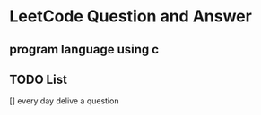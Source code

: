 # LeetCode Question and Answer

## program language using c

## TODO List
[] every day delive a question
